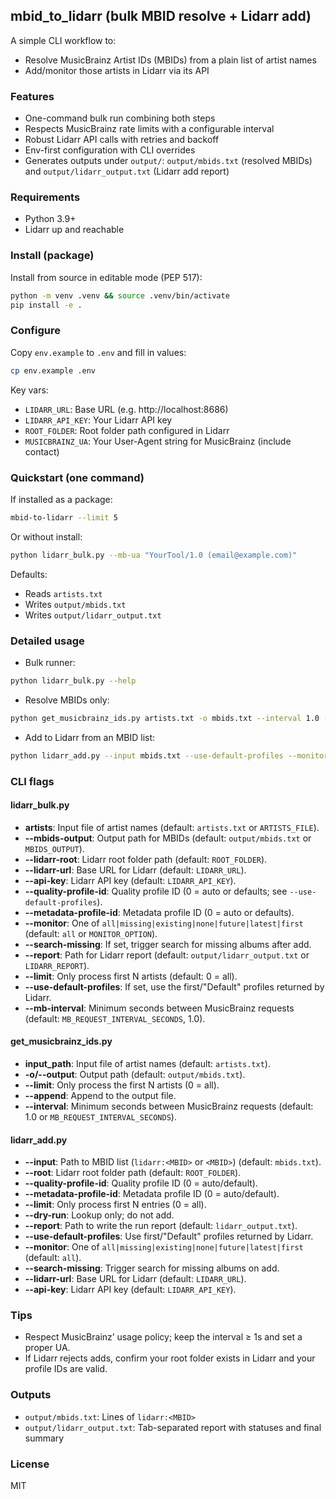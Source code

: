 ## mbid_to_lidarr (bulk MBID resolve + Lidarr add)

A simple CLI workflow to:
- Resolve MusicBrainz Artist IDs (MBIDs) from a plain list of artist names
- Add/monitor those artists in Lidarr via its API

### Features
- One-command bulk run combining both steps
- Respects MusicBrainz rate limits with a configurable interval
- Robust Lidarr API calls with retries and backoff
- Env-first configuration with CLI overrides
- Generates outputs under `output/`: `output/mbids.txt` (resolved MBIDs) and `output/lidarr_output.txt` (Lidarr add report)

### Requirements
- Python 3.9+
- Lidarr up and reachable

### Install (package)
Install from source in editable mode (PEP 517):
```bash
python -m venv .venv && source .venv/bin/activate
pip install -e .
```

### Configure
Copy `env.example` to `.env` and fill in values:
```bash
cp env.example .env
```
Key vars:
- `LIDARR_URL`: Base URL (e.g. http://localhost:8686)
- `LIDARR_API_KEY`: Your Lidarr API key
- `ROOT_FOLDER`: Root folder path configured in Lidarr
- `MUSICBRAINZ_UA`: Your User-Agent string for MusicBrainz (include contact)

### Quickstart (one command)
If installed as a package:
```bash
mbid-to-lidarr --limit 5
```
Or without install:
```bash
python lidarr_bulk.py --mb-ua "YourTool/1.0 (email@example.com)"
```
Defaults:
- Reads `artists.txt`
- Writes `output/mbids.txt`
- Writes `output/lidarr_output.txt`

### Detailed usage
- Bulk runner:
```bash
python lidarr_bulk.py --help
```
- Resolve MBIDs only:
```bash
python get_musicbrainz_ids.py artists.txt -o mbids.txt --interval 1.0 --ua "YourTool/1.0 (you@example.com)"
```
- Add to Lidarr from an MBID list:
```bash
python lidarr_add.py --input mbids.txt --use-default-profiles --monitor all --search-missing
```

### CLI flags

#### lidarr_bulk.py
- **artists**: Input file of artist names (default: `artists.txt` or `ARTISTS_FILE`).
- **--mbids-output**: Output path for MBIDs (default: `output/mbids.txt` or `MBIDS_OUTPUT`).
- **--lidarr-root**: Lidarr root folder path (default: `ROOT_FOLDER`).
- **--lidarr-url**: Base URL for Lidarr (default: `LIDARR_URL`).
- **--api-key**: Lidarr API key (default: `LIDARR_API_KEY`).
- **--quality-profile-id**: Quality profile ID (0 = auto or defaults; see `--use-default-profiles`).
- **--metadata-profile-id**: Metadata profile ID (0 = auto or defaults).
- **--monitor**: One of `all|missing|existing|none|future|latest|first` (default: `all` or `MONITOR_OPTION`).
- **--search-missing**: If set, trigger search for missing albums after add.
- **--report**: Path for Lidarr report (default: `output/lidarr_output.txt` or `LIDARR_REPORT`).
- **--limit**: Only process first N artists (default: 0 = all).
- **--use-default-profiles**: If set, use the first/"Default" profiles returned by Lidarr.
- **--mb-interval**: Minimum seconds between MusicBrainz requests (default: `MB_REQUEST_INTERVAL_SECONDS`, 1.0).

#### get_musicbrainz_ids.py
- **input_path**: Input file of artist names (default: `artists.txt`).
- **-o/--output**: Output path (default: `output/mbids.txt`).
- **--limit**: Only process the first N artists (0 = all).
- **--append**: Append to the output file.
- **--interval**: Minimum seconds between MusicBrainz requests (default: 1.0 or `MB_REQUEST_INTERVAL_SECONDS`).

#### lidarr_add.py
- **--input**: Path to MBID list (`lidarr:<MBID>` or `<MBID>`) (default: `mbids.txt`).
- **--root**: Lidarr root folder path (default: `ROOT_FOLDER`).
- **--quality-profile-id**: Quality profile ID (0 = auto/default).
- **--metadata-profile-id**: Metadata profile ID (0 = auto/default).
- **--limit**: Only process first N entries (0 = all).
- **--dry-run**: Lookup only; do not add.
- **--report**: Path to write the run report (default: `lidarr_output.txt`).
- **--use-default-profiles**: Use first/"Default" profiles returned by Lidarr.
- **--monitor**: One of `all|missing|existing|none|future|latest|first` (default: `all`).
- **--search-missing**: Trigger search for missing albums on add.
- **--lidarr-url**: Base URL for Lidarr (default: `LIDARR_URL`).
- **--api-key**: Lidarr API key (default: `LIDARR_API_KEY`).

### Tips
- Respect MusicBrainz’ usage policy; keep the interval ≥ 1s and set a proper UA.
- If Lidarr rejects adds, confirm your root folder exists in Lidarr and your profile IDs are valid.

### Outputs
- `output/mbids.txt`: Lines of `lidarr:<MBID>`
- `output/lidarr_output.txt`: Tab-separated report with statuses and final summary

### License
MIT
